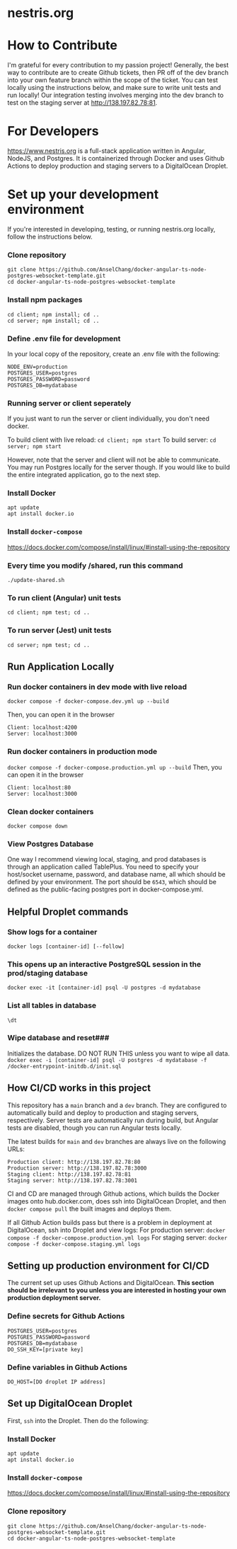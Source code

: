 # nestris.org

# How to Contribute
I'm grateful for every contribution to my passion project! Generally, the best way to contribute are to create Github tickets, then PR off of the dev branch into your own feature branch within the scope of the ticket. You can test locally using the instructions below, and make sure to write unit tests and run locally! Our integration testing involves merging into the dev branch to test on the staging server at http://138.197.82.78:81.

# For Developers
https://www.nestris.org is a full-stack application written in Angular, NodeJS, and Postgres. It is containerized through Docker and uses Github Actions to deploy production and staging servers to a DigitalOcean Droplet.

# Set up your development environment
If you're interested in developing, testing, or running nestris.org locally, follow the instructions below.

### Clone repository
```
git clone https://github.com/AnselChang/docker-angular-ts-node-postgres-websocket-template.git
cd docker-angular-ts-node-postgres-websocket-template
```

### Install npm packages
```
cd client; npm install; cd ..
cd server; npm install; cd ..
```

### Define .env file for development
In your local copy of the repository, create an .env file with the following:
```
NODE_ENV=production
POSTGRES_USER=postgres
POSTGRES_PASSWORD=password
POSTGRES_DB=mydatabase
```

### Running server or client seperately
If you just want to run the server or client individually, you don't need docker.

To build client with live reload: `cd client; npm start`
To build server: `cd server; npm start`

However, note that the server and client will not be able to communicate. You may run Postgres locally for the server though.
If you would like to build the entire integrated application, go to the next step.

### Install Docker
```
apt update
apt install docker.io
```

### Install `docker-compose`
https://docs.docker.com/compose/install/linux/#install-using-the-repository



### Every time you modify /shared, run this command
`./update-shared.sh`

### To run client (Angular) unit tests
`cd client; npm test; cd ..`

### To run server (Jest) unit tests
`cd server; npm test; cd ..`

## Run Application Locally

### Run docker containers in dev mode with live reload
`docker compose -f docker-compose.dev.yml up --build`

Then, you can open it in the browser
```
Client: localhost:4200
Server: localhost:3000
```

### Run docker containers in production mode
`docker compose -f docker-compose.production.yml up --build`
Then, you can open it in the browser
```
Client: localhost:80
Server: localhost:3000
```

### Clean docker containers
`docker compose down`


### View Postgres Database
One way I recommend viewing local, staging, and prod databases is through an application called TablePlus. You need to specify your host/socket username, password, and database name, all which should be defined by your environment. The port should be `6543`, which should be defined as the public-facing postgres port in docker-compose.yml.

## Helpful Droplet commands

### Show logs for a container
`docker logs [container-id] [--follow]`

### This opens up an interactive PostgreSQL session in the prod/staging database
`docker exec -it [container-id] psql -U postgres -d mydatabase`

### List all tables in database
`\dt`

### Wipe database and reset###
Initializes the database. DO NOT RUN THIS unless you want to wipe all data.
`docker exec -i [container-id] psql -U postgres -d mydatabase -f /docker-entrypoint-initdb.d/init.sql`

## How CI/CD works in this project
This repository has a `main` branch and a `dev` branch. They are configured to automatically build and deploy to production and staging servers, respectively. Server tests are automatically run during build, but Angular tests are disabled, though you can run Angular tests locally.

The latest builds for `main` and `dev` branches are always live on the following URLs:
```
Production client: http://138.197.82.78:80
Production server: http://138.197.82.78:3000
Staging client: http://138.197.82.78:81
Staging server: http://138.197.82.78:3001
```

CI and CD are managed through Github actions, which builds the Docker images onto hub.docker.com, does ssh into DigitalOcean Droplet, and then `docker compose pull` the built images and deploys them.

If all Github Action builds pass but there is a problem in deployment at DigitalOcean, ssh into Droplet and view logs:
For production server: `docker compose -f docker-compose.production.yml logs`
For staging server: `docker compose -f docker-compose.staging.yml logs`



## Setting up production environment for CI/CD
The current set up uses Github Actions and DigitalOcean. **This section should be irrelevant to you unless you are interested in hosting your own production deployment server.**

### Define secrets for Github Actions
```
POSTGRES_USER=postgres
POSTGRES_PASSWORD=password
POSTGRES_DB=mydatabase
DO_SSH_KEY=[private key]
```

### Define variables in Github Actions
```
DO_HOST=[DO droplet IP address]
```

## Set up DigitalOcean Droplet
First, `ssh` into the Droplet. Then do the following:

### Install Docker
```
apt update
apt install docker.io
```

### Install `docker-compose`
https://docs.docker.com/compose/install/linux/#install-using-the-repository

### Clone repository
```
git clone https://github.com/AnselChang/docker-angular-ts-node-postgres-websocket-template.git
cd docker-angular-ts-node-postgres-websocket-template
```